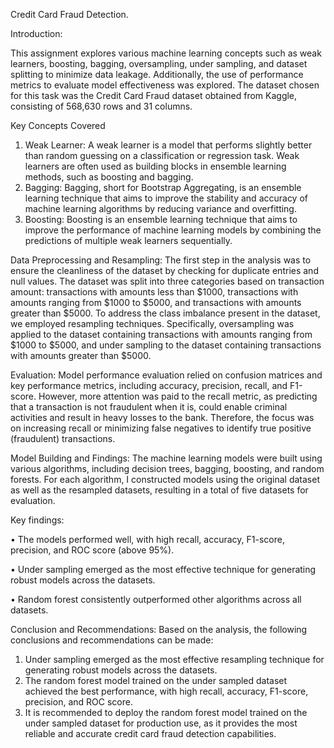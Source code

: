 Credit Card Fraud Detection.

Introduction:

 This assignment explores various machine learning concepts such as weak learners, boosting, bagging, oversampling, under sampling, and dataset splitting to minimize data leakage. Additionally, the use of performance metrics to evaluate model effectiveness was explored. The dataset chosen for this task was the Credit Card Fraud dataset obtained from Kaggle, consisting of 568,630 rows and 31 columns.

Key Concepts Covered
1.	Weak Learner: A weak learner is a model that performs slightly better than random guessing on a classification or regression task. Weak learners are often used as building blocks in ensemble learning methods, such as boosting and bagging.
2.	Bagging: Bagging, short for Bootstrap Aggregating, is an ensemble learning technique that aims to improve the stability and accuracy of machine learning algorithms by reducing variance and overfitting.
3.	Boosting: Boosting is an ensemble learning technique that aims to improve the performance of machine learning models by combining the predictions of multiple weak learners sequentially.

Data Preprocessing and Resampling:
 The first step in the analysis was to ensure the cleanliness of the dataset by checking for duplicate entries and null values. The dataset was split into three categories based on transaction amount: transactions with amounts less than $1000, transactions with amounts ranging from $1000 to $5000, and transactions with amounts greater than $5000. To address the class imbalance present in the dataset, we employed resampling techniques. Specifically, oversampling  was applied to the dataset containing transactions with amounts ranging from $1000 to $5000, and under sampling to the dataset containing transactions with amounts greater than $5000.

Evaluation:
Model performance evaluation relied on confusion matrices and key performance metrics, including accuracy, precision, recall, and F1-score. However, more attention was paid to the recall metric, as predicting that a transaction is not fraudulent when it is, could enable criminal activities and result in heavy losses to the bank. Therefore, the focus was on increasing recall or minimizing false negatives to identify true positive (fraudulent) transactions.

Model Building and Findings:
 The machine learning models were built using various algorithms, including decision trees, bagging, boosting, and random forests. For each algorithm, I constructed models using the original dataset as well as the resampled datasets, resulting in a total of five datasets for evaluation.

Key findings:

•	The models performed well, with high recall, accuracy, F1-score, precision, and ROC score (above 95%).

•	Under sampling emerged as the most effective technique for generating robust models across the datasets.

•	Random forest consistently outperformed other algorithms across all datasets.

Conclusion and Recommendations:
Based on the analysis, the following conclusions and recommendations can be made:
1.	Under sampling emerged as the most effective resampling technique for generating robust models across the datasets.
2.	The random forest model trained on the under sampled dataset achieved the best performance, with high recall, accuracy, F1-score, precision, and ROC score.
3.	It is recommended to deploy the random forest model trained on the under sampled dataset for production use, as it provides the most reliable and accurate credit card fraud detection capabilities.


